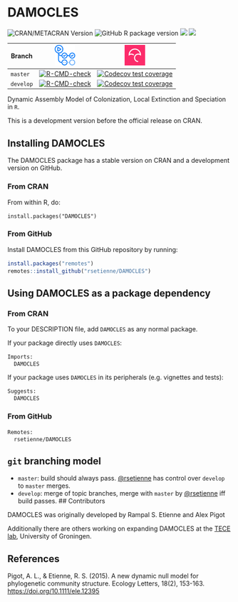 # DAMOCLES

<!-- badges: start -->

![CRAN/METACRAN Version](https://img.shields.io/cran/v/DAMOCLES) ![GitHub R package version](https://img.shields.io/github/r-package/v/rsetienne/DAMOCLES) [![](http://cranlogs.r-pkg.org/badges/grand-total/DAMOCLES)](https://CRAN.R-project.org/package=DAMOCLES) [![](http://cranlogs.r-pkg.org/badges/DAMOCLES)](https://CRAN.R-project.org/package=DAMOCLES)

<!-- badges: end -->

| Branch | [![GitHub Actions logo](man/figures/github_actions_logo.png)](https://github.com/features/actions) | [![Codecov logo](man/figures/Codecov.png)](https://www.codecov.io) |
|----|----|----|
| `master` | [![R-CMD-check](https://github.com/rsetienne/DAMOCLES/actions/workflows/R-CMD-check.yaml/badge.svg?branch=master)](https://github.com/rsetienne/DAMOCLES/actions/workflows/R-CMD-check.yaml) | [![Codecov test coverage](https://codecov.io/gh/rsetienne/damocles/branch/master/graph/badge.svg)](https://app.codecov.io/gh/rsetienne/damocles?branch=master) |
| `develop` | [![R-CMD-check](https://github.com/rsetienne/DAMOCLES/actions/workflows/R-CMD-check.yaml/badge.svg?branch=develop)](https://github.com/rsetienne/DAMOCLES/actions/workflows/R-CMD-check.yaml) | [![Codecov test coverage](https://codecov.io/gh/rsetienne/damocles/branch/develop/graph/badge.svg)](https://app.codecov.io/gh/rsetienne/damocles?branch=develop) |

Dynamic Assembly Model of Colonization, Local Extinction and Speciation in `R`.

This is a development version before the official release on CRAN.

## Installing DAMOCLES

The DAMOCLES package has a stable version on CRAN and a development version on GitHub.

### From CRAN

From within R, do:

```         
install.packages("DAMOCLES")
```

### From GitHub

Install DAMOCLES from this GitHub repository by running:

``` r
install.packages("remotes")
remotes::install_github("rsetienne/DAMOCLES")
```

## Using DAMOCLES as a package dependency

### From CRAN

To your DESCRIPTION file, add `DAMOCLES` as any normal package.

If your package directly uses `DAMOCLES`:

```         
Imports:
  DAMOCLES
```

If your package uses `DAMOCLES` in its peripherals (e.g. vignettes and tests):

```         
Suggests:
  DAMOCLES
```

### From GitHub

```         
Remotes:
  rsetienne/DAMOCLES
```

## `git` branching model

-   `master`: build should always pass. [\@rsetienne](https://github.com/rsetienne) has control over `develop` to `master` merges.
-   `develop`: merge of topic branches, merge with `master` by [\@rsetienne](https://github.com/rsetienne) iff build passes. \## Contributors

DAMOCLES was originally developed by Rampal S. Etienne and Alex Pigot

Additionally there are others working on expanding DAMOCLES at the [TECE lab](https://github.com/tece-lab), University of Groningen.

## References

Pigot, A. L., & Etienne, R. S. (2015). A new dynamic null model for phylogenetic community structure. Ecology Letters, 18(2), 153-163. <https://doi.org/10.1111/ele.12395>
